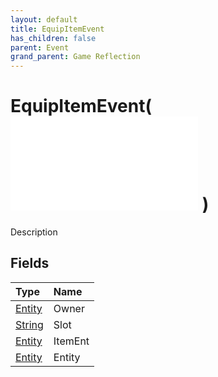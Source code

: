 ```yaml
---
layout: default
title: EquipItemEvent
has_children: false
parent: Event
grand_parent: Game Reflection
---
```

# EquipItemEvent( ![ EntityEventBase ](/game-reflection/events/entity_event_base.md) )
Description 

## Fields
| Type | Name |
|:-------------|:--------------|
| [Entity](/game-reflection/classes/entity.md) | Owner |
| [String](/game-reflection/components/string.md) | Slot |
| [Entity](/game-reflection/classes/entity.md) | ItemEnt |
| [Entity](/game-reflection/classes/entity.md) | Entity |
